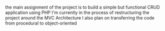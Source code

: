 the main assignment of the project is to build a simple but functional CRUD application using PHP
I'm currently in the process of restructuring the project around the MVC Architecture
I also plan on transferring the code from procedural to object-oriented
